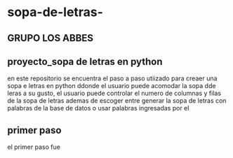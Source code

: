 # sopa-de-letras-
 ## GRUPO LOS ABBES
 ## proyecto_sopa de letras en python
 en este repositorio se encuentra el paso a paso utiizado para creaer una sopa e letras en python ddonde el usuario puede acomodar la sopa dde leras a su gusto, el usuario puede controlar el numero de columnas y filas de la sopa de letras ademas de escoger entre generar la sopa de letras con palabras de la base de datos o usar palabras ingresadas por el
  ## primer paso
   el primer paso fue 
